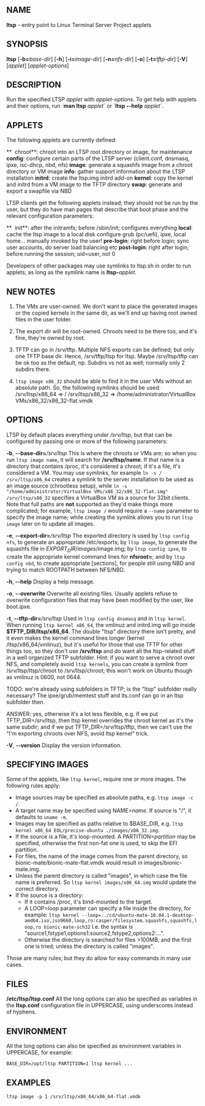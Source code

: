 ## NAME
**ltsp** - entry point to Linux Terminal Server Project applets

## SYNOPSIS
**ltsp** [**-b=**_base-dir_] [**-h**] [**-i=**_image-dir_]  [**-n=**_nfs-dir_] [**-o**] [**-t=**_tftp-dir_] [**-V**] [_applet_] [_applet-options_]

## DESCRIPTION
Run the specified LTSP _applet_ with _applet-options_. To get help with applets and their options, run \`**man ltsp** _applet_\` or \`**ltsp --help** _applet_\`.

## APPLETS
The following applets are currently defined:

  **  chroot**: chroot into an LTSP root directory or image, for maintenance
  **config**: configure certain parts of the LTSP server (client.conf, dnsmasq, ipxe, isc-dhcp, nbd, nfs)
  **image**:  generate a squashfs image from a chroot directory or VM image
  **info**:   gather support information about the LTSP installation
  **initrd**: create the ltsp.img initrd add-on
  **kernel**: copy the kernel and initrd from a VM image to the TFTP directory
  **swap**:   generate and export a swapfile via NBD

LTSP clients get the following applets instead; they should not be run by the user, but they do have man pages that describe that boot phase and the relevant configuration parameters:

  **  init**:   after the initramfs; before /sbin/init; configures everything
  **local**:  cache the ltsp image to a local disk
              configure grub (pc/uefi), ipxe, local home...
              manually invoked by the user!
  **pre-login**: right before login; sync user accounts, do server load balancing etc
  **post-login**:  right after login; before running the session; uid=user, not 0

Developers of other packages may use symlinks to ltsp.sh in order to run applets, as long as the symlink name is **ltsp-**_applet_.

## NEW NOTES
1) The VMs are user-owned. We don't want to place the generated images
or the copied kernels in the same dir, as we'll end up having root owned
files in the user folder.

2) The export dir will be root-owned. Chroots need to be there too,
and it's fine, they're owned by root.

3) TFTP can go in /srv/tftp. Multiple NFS exports can be defined;
but only one TFTP base dir. Hence, /srv/tftp/ltsp for ltsp.
Maybe /srv/ltsp/tftp can be ok too as the default, np.
Subdirs vs not as well; normally only 2 subdirs there.

4) `ltsp image x86_32` should be able to find it in the user VMs
without an absolute path. So, the following symlinks should be used:
/srv/ltsp/x86_64 => /
/srv/ltsp/x86_32 => /home/administrator/VirtualBox VMs/x86_32/x86_32-flat.vmdk

## OPTIONS
LTSP by default places everything under _/srv/ltsp_, but that can be configured by passing one or more of the following parameters:

**-b**, **--base-dir=**_/srv/ltsp_
  This is where the chroots or VMs are; so when you run `ltsp image name`, it will search for **/srv/ltsp/name**. If that name is a directory that contains /proc, it's considered a chroot; if it's a file, it's considered a VM. You may use symlinks, for example `ln -s / /srv/ltsp/x86_64` creates a symlink to the server installation to be used as an image source (chrootless setup), while `ln -s "/home/administrator/VirtualBox VMs/x86_32/x86_32-flat.img" /srv/ltsp/x86_32` specifies a VirtualBox VM as a source for 32bit clients.
  Note that full paths are **not** supported as they'd make things more complicated; for example, `ltsp image /` would require a `--name` parameter to specify the image name; while creating the symlink allows you to run `ltsp image` later on to update all images.

**-e**, **--export-dir=**_/srv/ltsp_
  The exported directory is used by `ltsp config nfs`, to generate an appropriate /etc/exports; by `ltsp image`, to generate the squashfs file in $EXPORT_DIR/images/$image.img; by `ltsp config ipxe`, to create the appropriate kernel command lines for **nfsroot=**; and by `ltsp config nbd`, to create appropriate [sections], for people still using NBD and trying to match ROOTPATH between NFS/NBD.

**-h**, **--help**
  Display a help message.

**-o**, **--overwrite**
  Overwrite all existing files. Usually applets refuse to overwrite configuration files that may have been modified by the user, like boot.ipxe.

**-t**, **--tftp-dir=**_/srv/ltsp_
  Used in `ltsp config dnsmasq` and in `ltsp kernel`. When running `ltsp kernel x86_64`, the vmlinuz and initrd.img will go inside **$TFTP_DIR/ltsp/x86_64**. The double "ltsp" directory there isn't pretty, and it even makes the kernel command lines longer (kernel /ltsp/x86_64/vmlinuz), but it's useful for those that use TFTP for other things too, so they don't use **/srv/ltsp** and do want all the ltsp-related stuff in a well organized TFTP subfolder. Hint: if you want to serve a chroot over NFS, and completely avoid `ltsp kernels`, you can create a symlink from /srv/ltsp/ltsp/chroot to /srv/ltsp/chroot; this won't work on Ubuntu though as vmlinuz is 0600, not 0644.

TODO: we're already using subfolders in TFTP; is the "ltsp" subfolder really necessary? The ipxe/grub/memtest stuff and lts.conf can go in an ltsp subfolder then.

ANSWER: yes, otherwise it's a lot less flexible, e.g. if we put TFTP_DIR=/srv/ltsp, then ltsp kernel overrides the chroot kernel as it's the same subdir; and if we put TFTP_DIR=/srv/ltsp/tftp, then we can't use the "I'm exporting chroots over NFS, avoid ltsp kernel" trick.

**-V**, **--version**
  Display the version information.

## SPECIFYING IMAGES
Some of the applets, like `ltsp kernel`, require one or more images. The following rules apply:
  * Image sources may be specified as absolute paths, e.g. `ltsp image -c /`.
  * A target name may be specified using NAME=_name_. If source is "/", it defaults to `uname -m`.
  * Images may be specified as paths relative to $BASE_DIR, e.g. `ltsp kernel x86_64 EOL/precise-ubuntu ./images/x86_32.img`.
  * If the source is a file, it's loop-mounted. A PARTITION=_partition_ may be specified, otherwise the first non-fat one is used, to skip the EFI partition.
  * For files, the name of the image comes from the parent directory, so bionic-mate/bionic-mate-flat.vmdk would result in images/bionic-mate.img.
  * Unless the parent directory is called "images", in which case the file name is preferred. So `ltsp kernel images/x86_64.img` would update the correct directory.
  * If the source is a directory:
    - If it contains /proc, it's bind-mounted to the target.
    - A LOOP=_loop_ parameter can specify a file inside the directory, for example:
    `ltsp kernel --loop=../cd/ubuntu-mate-18.04.1-desktop-amd64.iso,iso9660,loop,ro:casper/filesystem.squashfs,squashfs,loop,ro bionic-mate-sch32`
      I.e. the syntax is "source1,fstype1,options1:source2,fstype2,options2:...".
    - Otherwise the directory is searched for files >100MB, and the first one is tried; unless the directory is called "images".

Those are many rules; but they do allow for easy commands in many use cases.

## FILES
**/etc/ltsp/ltsp.conf**
  All the long options can also be specified as variables in the **ltsp.conf** configuration file in UPPERCASE, using underscores instead of hyphens.

## ENVIRONMENT
All the long options can also be specified as environment variables in UPPERCASE, for example:
```shell
BASE_DIR=/opt/ltsp PARTITION=1 ltsp kernel ...
```

## EXAMPLES
```shell
ltsp image -p 1 /srv/ltsp/x86_64/x86_64-flat.vmdk
```
